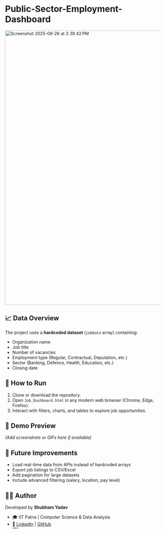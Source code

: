 # Public-Sector-Employment-Dashboard
<img width="1440" height="900" alt="Screenshot 2025-08-26 at 3 39 42 PM" src="https://github.com/user-attachments/assets/f040e298-cb6c-4657-a8a0-34e63d732385" />


## 📈 Data Overview  
The project uses a **hardcoded dataset** (`jobData` array) containing:  
- Organization name  
- Job title  
- Number of vacancies  
- Employment type (Regular, Contractual, Deputation, etc.)  
- Sector (Banking, Defence, Health, Education, etc.)  
- Closing date  

## 🔧 How to Run  
1. Clone or download the repository.  
2. Open `Job_Dashboard.html` in any modern web browser (Chrome, Edge, Firefox).  
3. Interact with filters, charts, and tables to explore job opportunities.  

## 📸 Demo Preview  
*(Add screenshots or GIFs here if available)*  

## 📌 Future Improvements  
- Load real-time data from APIs instead of hardcoded arrays  
- Export job listings to CSV/Excel  
- Add pagination for large datasets  
- Include advanced filtering (salary, location, pay level)  

## 👨‍💻 Author  
Developed by **Shubham Yadav**  
- 🎓 IIT Patna | Computer Science & Data Analysis  
- 🔗 [LinkedIn](https://www.linkedin.com/in/shubham) | [GitHub](https://github.com/)  
"""
